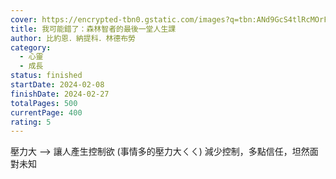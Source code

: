 ```yaml
---
cover: https://encrypted-tbn0.gstatic.com/images?q=tbn:ANd9GcS4tlRcMOrFIsT3-lEGUcr0u3oBdIjnSDMzXA&s
title: 我可能錯了：森林智者的最後一堂人生課
author: 比約恩．納提科．林德布勞
category:
  - 心靈
  - 成長
status: finished
startDate: 2024-02-08
finishDate: 2024-02-27
totalPages: 500
currentPage: 400
rating: 5
---
```


壓力大 --> 讓人產生控制欲 (事情多的壓力大ㄑㄑ)
減少控制，多點信任，坦然面對未知

